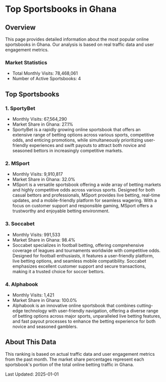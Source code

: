 # Top Sportsbooks in Ghana

## Overview
This page provides detailed information about the most popular online sportsbooks in Ghana. 
Our analysis is based on real traffic data and user engagement metrics.

### Market Statistics
- Total Monthly Visits: 78,468,061
- Number of Active Sportsbooks: 4

## Top Sportsbooks

### 1. SportyBet
- Monthly Visits: 67,564,290
- Market Share in Ghana: 27.1%
- SportyBet is a rapidly growing online sportsbook that offers an extensive range of betting options across various sports, competitive odds, and enticing promotions, while simultaneously prioritizing user-friendly experiences and swift payouts to attract both novice and seasoned bettors in increasingly competitive markets.

### 2. MSport
- Monthly Visits: 9,910,817
- Market Share in Ghana: 32.0%
-  MSport is a versatile sportsbook offering a wide array of betting markets and highly competitive odds across various sports. Designed for both casual bettors and professionals, MSport provides live betting, real-time updates, and a mobile-friendly platform for seamless wagering. With a focus on customer support and responsible gaming, MSport offers a trustworthy and enjoyable betting environment.

### 3. Soccabet
- Monthly Visits: 991,533
- Market Share in Ghana: 98.4%
-  Soccabet specializes in football betting, offering comprehensive coverage of leagues and tournaments worldwide with competitive odds. Designed for football enthusiasts, it features a user-friendly platform, live betting options, and seamless mobile compatibility. Soccabet emphasizes excellent customer support and secure transactions, making it a trusted choice for soccer bettors.

### 4. Alphabook
- Monthly Visits: 1,421
- Market Share in Ghana: 100.0%
- Alphabook is an innovative online sportsbook that combines cutting-edge technology with user-friendly navigation, offering a diverse range of betting options across major sports, unparalleled live betting features, and fast payout processes to enhance the betting experience for both novice and seasoned gamblers.


## About This Data
This ranking is based on actual traffic data and user engagement metrics from the past month. 
The market share percentages represent each sportsbook's portion of the total online betting traffic in Ghana.

Last Updated: 2025-01-01
